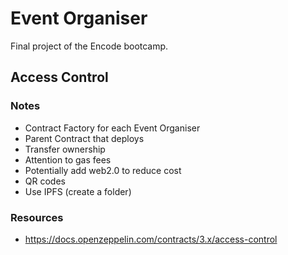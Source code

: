 # Event Organiser

Final project of the Encode bootcamp.


## Access Control


### Notes
- Contract Factory for each Event Organiser
- Parent Contract that deploys
- Transfer ownership
- Attention to gas fees
- Potentially add web2.0 to reduce cost
- QR codes
- Use IPFS (create a folder)

### Resources
- https://docs.openzeppelin.com/contracts/3.x/access-control

